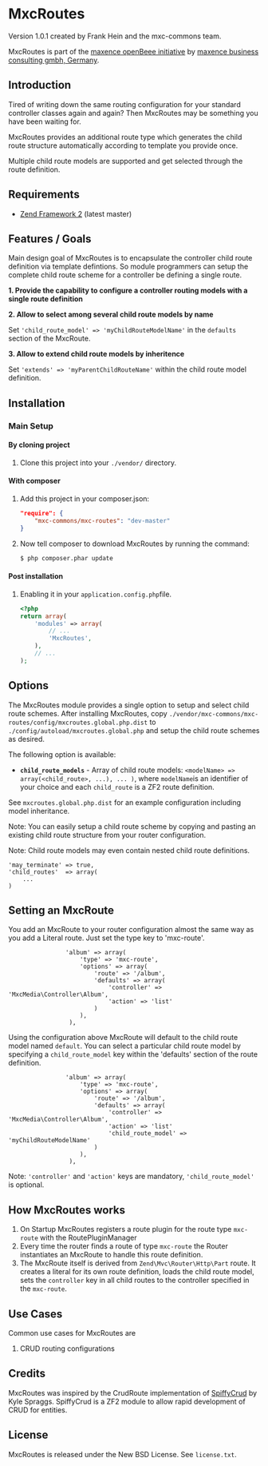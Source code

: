 MxcRoutes
===============
Version 1.0.1 created by Frank Hein and the mxc-commons team.

MxcRoutes is part of the [maxence openBeee initiative](http://www.maxence.de/mxcweb/index.php/themen/open-business/)
by [maxence business consulting gmbh, Germany](http://www.maxence.de). 

Introduction
------------

Tired of writing down the same routing configuration for your standard controller classes again and again? Then MxcRoutes may be something you have been waiting for. 

MxcRoutes provides an additional route type which generates the child route structure automatically according to template you provide once.

Multiple child route models are supported and get selected through the route definition.

Requirements
------------

* [Zend Framework 2](https://github.com/zendframework/zf2) (latest master)

Features / Goals
----------------

Main design goal of MxcRoutes is to encapsulate the controller child route definition via
template defintions. So module programmers can setup the complete child route scheme for
a controller be defining a single route. 


**1. 	Provide the capability to configure a controller routing models with a single route definition** 
  

**2. Allow to select among several child route models by name**

Set `'child_route_model' => 'myChildRouteModelName'` in the `defaults` section of the MxcRoute.

**3. Allow to extend child route models by inheritence**

Set `'extends' => 'myParentChildRouteName'` within the child route model definition.

Installation
------------

### Main Setup

#### By cloning project

1. Clone this project into your `./vendor/` directory.

#### With composer

1. Add this project in your composer.json:

    ```json
    "require": {
        "mxc-commons/mxc-routes": "dev-master"
    }
    ```

2. Now tell composer to download MxcRoutes by running the command:

    ```bash
    $ php composer.phar update
    ```

#### Post installation

1. Enabling it in your `application.config.php`file.

    ```php
    <?php
    return array(
        'modules' => array(
            // ...
            'MxcRoutes',
        ),
        // ...
    );
    ```

Options
-------

The MxcRoutes module provides a single option to setup and select child route schemes. After installing MxcRoutes, copy
`./vendor/mxc-commons/mxc-routes/config/mxcroutes.global.php.dist` to
`./config/autoload/mxcroutes.global.php` and setup the child route schemes as desired.

The following option is available:

- **`child_route_models`** - Array of child route models: `<modelName> => array(<child_route>, ...), ... )`, where `modelName`is an identifier of your choice and each 
`child_route` is a ZF2 route definition. 

See `mxcroutes.global.php.dist` for an example configuration including model inheritance.

Note: You can easily setup a child route scheme by copying and pasting an existing child route
structure from your router configuration.

Note: Child route models may even contain nested child route definitions.
  
	'may_terminate' => true,
	'child_routes'  => array(
		...
	)

Setting an MxcRoute
-------------------

You add an MxcRoute to your router configuration almost the same way as you add a Literal route. Just set the type key to 'mxc-route'.

	                'album' => array(
                        'type' => 'mxc-route',
                        'options' => array(
                            'route' => '/album',
                            'defaults' => array(
                                'controller' => 'MxcMedia\Controller\Album',
                                'action' => 'list'
                            )
                        ),
                     ),
  
Using the configuration above MxcRoute will default to the child route model named `default`.
You can select a particular child route model by specifying a `child_route_model` key within
the 'defaults' section of the route definition.

	                'album' => array(
                        'type' => 'mxc-route',
                        'options' => array(
                            'route' => '/album',
                            'defaults' => array(
                                'controller' => 'MxcMedia\Controller\Album',
                                'action' => 'list'
								'child_route_model' => 'myChildRouteModelName'
                            )
                        ),
                     ),

Note: `'controller'` and `'action'` keys are mandatory, `'child_route_model'` is optional.


How MxcRoutes works
-------------------------

1. On Startup MxcRoutes registers a route plugin for the route type `mxc-route` with the RoutePluginManager
2. Every time the router finds a route of type `mxc-route` the Router instantiates an MxcRoute to handle this route definition.
3. The MxcRoute itself is derived from `Zend\Mvc\Router\Http\Part` route. It creates a literal for its own route definition, loads the child route model, sets the `controller` key in all child routes to the controller specified in the `mxc-route`.



Use Cases
---------

Common use cases for MxcRoutes are 

1. CRUD routing configurations

Credits
-------

MxcRoutes was inspired by the CrudRoute implementation of [SpiffyCrud](https://github.com/spiffyjr/spiffy-crud) by Kyle Spraggs. SpiffyCrud is a ZF2 module to allow rapid development of CRUD for entities.

License
-------

MxcRoutes is released under the New BSD License. See `license.txt`. 